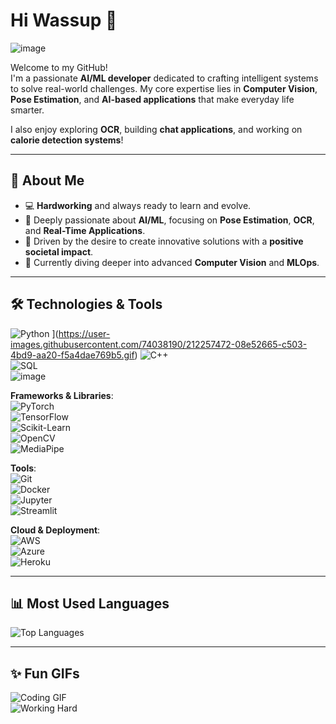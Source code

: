 
# Hi Wassup 👋  
![image](https://github.com/user-attachments/assets/26a1529a-093a-4c8c-a88b-f78c7fd1ec2a)


Welcome to my GitHub!  
I'm a passionate **AI/ML developer** dedicated to crafting intelligent systems to solve real-world challenges. My core expertise lies in **Computer Vision**, **Pose Estimation**, and **AI-based applications** that make everyday life smarter.  

I also enjoy exploring **OCR**, building **chat applications**, and working on **calorie detection systems**!

---

## 🚀 About Me  
- 💻 **Hardworking** and always ready to learn and evolve.  
- 🤖 Deeply passionate about **AI/ML**, focusing on **Pose Estimation**, **OCR**, and **Real-Time Applications**.  
- 🔧 Driven by the desire to create innovative solutions with a **positive societal impact**.  
- 🌱 Currently diving deeper into advanced **Computer Vision** and **MLOps**.  

---

## 🛠️ Technologies & Tools  
![Python]([https://img.shields.io/badge/-Python-3776AB?style=flat-square&logo=python&logoColor=white)  ](https://user-images.githubusercontent.com/74038190/212257472-08e52665-c503-4bd9-aa20-f5a4dae769b5.gif)
![C++](https://img.shields.io/badge/-C++-00599C?style=flat-square&logo=c%2B%2B&logoColor=white)  
![SQL](https://img.shields.io/badge/-SQL-4479A1?style=flat-square&logo=MySQL&logoColor=white)  
![image](https://github.com/user-attachments/assets/75a48b5f-11bf-4d59-9d4d-624bf17ec33e)

**Frameworks & Libraries**:  
![PyTorch](https://img.shields.io/badge/-PyTorch-EE4C2C?style=flat-square&logo=pytorch&logoColor=white)  
![TensorFlow](https://img.shields.io/badge/-TensorFlow-FF6F00?style=flat-square&logo=tensorflow&logoColor=white)  
![Scikit-Learn](https://img.shields.io/badge/-ScikitLearn-F7931E?style=flat-square&logo=scikit-learn&logoColor=white)  
![OpenCV](https://img.shields.io/badge/-OpenCV-5C3EE8?style=flat-square&logo=opencv&logoColor=white)  
![MediaPipe](https://img.shields.io/badge/-MediaPipe-FFE730?style=flat-square&logo=mediapipe&logoColor=black)  

**Tools**:  
![Git](https://img.shields.io/badge/-Git-F05032?style=flat-square&logo=git&logoColor=white)  
![Docker](https://img.shields.io/badge/-Docker-2496ED?style=flat-square&logo=docker&logoColor=white)  
![Jupyter](https://img.shields.io/badge/-Jupyter-F37626?style=flat-square&logo=jupyter&logoColor=white)  
![Streamlit](https://img.shields.io/badge/-Streamlit-FF4B4B?style=flat-square&logo=streamlit&logoColor=white)  

**Cloud & Deployment**:  
![AWS](https://img.shields.io/badge/-AWS-FF9900?style=flat-square&logo=amazon-aws&logoColor=white)  
![Azure](https://img.shields.io/badge/-Azure-0078D4?style=flat-square&logo=microsoft-azure&logoColor=white)  
![Heroku](https://img.shields.io/badge/-Heroku-430098?style=flat-square&logo=heroku&logoColor=white)  

---

## 📊 Most Used Languages  
![Top Languages](https://github-readme-stats.vercel.app/api/top-langs/?username=kbhumik27&layout=compact&theme=radical)  

---

## ✨ Fun GIFs  
![Coding GIF](https://github.com/Anmol-Baranwal/Cool-GIFs-For-GitHub/blob/main/assets/developer.gif?raw=true)  
![Working Hard](https://github.com/Anmol-Baranwal/Cool-GIFs-For-GitHub/blob/main/assets/programming.gif?raw=true)  

